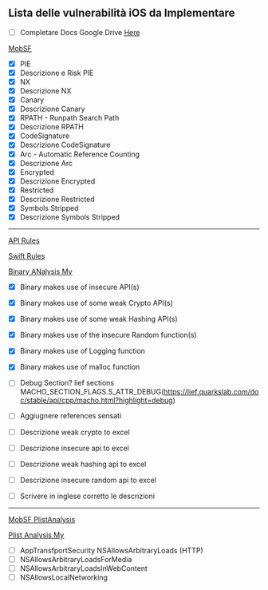 ## Lista delle vulnerabilità iOS da Implementare
- [ ] Completare Docs Google Drive [Here](https://docs.google.com/spreadsheets/d/1lyve-KLSURxifmvYFHHXNu-C3BU0_UcDjk4-vJJ3208/edit#gid=1624158117   )

[MobSF](https://github.com/MobSF/Mobile-Security-Framework-MobSF/blob/master/StaticAnalyzer/views/ios/macho_analysis.py)

- [x] PIE
- [x] Descrizione e Risk PIE
- [x] NX
- [x] Descrizione NX
- [x] Canary
- [x] Descrizione Canary
- [x] RPATH - Runpath Search Path
- [x] Descrizione RPATH
- [x] CodeSignature
- [x] Descrizione CodeSignature
- [x] Arc - Automatic Reference Counting
- [x] Descrizione Arc
- [x] Encrypted
- [x] Descrizione Encrypted
- [x] Restricted
- [x] Descrizione Restricted
- [x] Symbols Stripped
- [x] Descrizione Symbols Stripped

---
[API Rules](https://github.com/MobSF/Mobile-Security-Framework-MobSF/blob/master/StaticAnalyzer/views/ios/rules/ipa_rules.py)

[Swift Rules](https://github.com/MobSF/Mobile-Security-Framework-MobSF/blob/master/StaticAnalyzer/views/ios/rules/swift_rules.yaml)

[Binary ANalysis My](https://github.com/Dado1513/RE-iOS-application/blob/master/binary_analysis_ios.py)



- [x] Binary makes use of insecure API(s)
- [x] Binary makes use of some weak Crypto API(s) 
- [x] Binary makes use of some weak Hashing API(s)
- [x] Binary makes use of the insecure Random function(s)
- [x] Binary makes use of Logging function
- [x] Binary makes use of malloc function

- [ ] Debug Section? lief sections MACHO_SECTION_FLAGS.S_ATTR_DEBUG(https://lief.quarkslab.com/doc/stable/api/cpp/macho.html?highlight=debug)
- [ ] Aggiugnere references sensati
- [ ] Descrizione weak crypto to excel
- [ ] Descrizione insecure api to excel
- [ ] Descrizione weak hashing api to excel
- [ ] Descrizione insecure random api to excel
- [ ] Scrivere in inglese corretto le descrizioni
---
[MobSF PlistAnalysis](https://github.com/MobSF/Mobile-Security-Framework-MobSF/blob/master/StaticAnalyzer/views/ios/app_transport_security.py)

[Plist Analysis My](https://github.com/Dado1513/RE-iOS-application/blob/master/plist_analysis.py)

- [ ] AppTransfportSecurity NSAllowsArbitraryLoads (HTTP)
- [ ] NSAllowsArbitraryLoadsForMedia
- [ ] NSAllowsArbitraryLoadsInWebContent
- [ ] NSAllowsLocalNetworking
